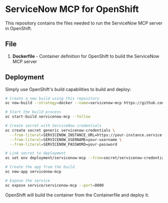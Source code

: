# ServiceNow MCP for OpenShift

This repository contains the files needed to run the ServiceNow MCP server in OpenShift.

## File

1. **Dockerfile** - Container definition for OpenShift to build the ServiceNow MCP server

## Deployment

Simply use OpenShift's build capabilities to build and deploy:

```bash
# Create a new build using this repository
oc new-build --strategy=docker --name=servicenow-mcp https://github.com/rlopez133/servicenow-mcp.git

# Start the build process
oc start-build servicenow-mcp --follow

# Create secret with ServiceNow credentials
oc create secret generic servicenow-credentials \
  --from-literal=SERVICENOW_INSTANCE_URL=https://your-instance.service-now.com/ \
  --from-literal=SERVICENOW_USERNAME=your-username \
  --from-literal=SERVICENOW_PASSWORD=your-password

# Link secret to deployment
oc set env deployment/servicenow-mcp --from=secret/servicenow-credentials

# Create the app from the build
oc new-app servicenow-mcp

# Expose the service
oc expose service/servicenow-mcp --port=8000
```

OpenShift will build the container from the Containerfile and deploy it.
